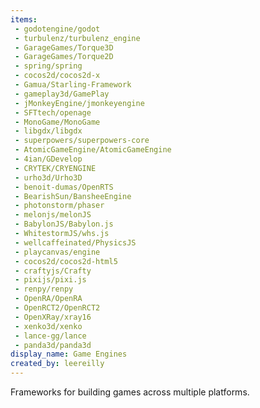 ```yaml
---
items:
 - godotengine/godot
 - turbulenz/turbulenz_engine
 - GarageGames/Torque3D
 - GarageGames/Torque2D
 - spring/spring
 - cocos2d/cocos2d-x
 - Gamua/Starling-Framework
 - gameplay3d/GamePlay
 - jMonkeyEngine/jmonkeyengine
 - SFTtech/openage
 - MonoGame/MonoGame
 - libgdx/libgdx
 - superpowers/superpowers-core
 - AtomicGameEngine/AtomicGameEngine
 - 4ian/GDevelop
 - CRYTEK/CRYENGINE
 - urho3d/Urho3D
 - benoit-dumas/OpenRTS
 - BearishSun/BansheeEngine
 - photonstorm/phaser
 - melonjs/melonJS
 - BabylonJS/Babylon.js
 - WhitestormJS/whs.js
 - wellcaffeinated/PhysicsJS
 - playcanvas/engine
 - cocos2d/cocos2d-html5
 - craftyjs/Crafty
 - pixijs/pixi.js
 - renpy/renpy
 - OpenRA/OpenRA
 - OpenRCT2/OpenRCT2
 - OpenXRay/xray16
 - xenko3d/xenko
 - lance-gg/lance
 - panda3d/panda3d
display_name: Game Engines
created_by: leereilly
---
```

Frameworks for building games across multiple platforms.

